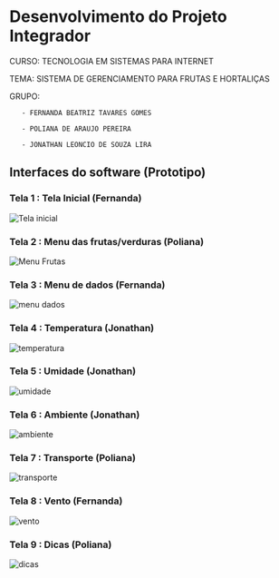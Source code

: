 # Desenvolvimento do Projeto Integrador

CURSO: TECNOLOGIA EM SISTEMAS PARA INTERNET

TEMA: SISTEMA DE GERENCIAMENTO PARA FRUTAS E HORTALIÇAS

GRUPO: 

       - FERNANDA BEATRIZ TAVARES GOMES

       - POLIANA DE ARAUJO PEREIRA

       - JONATHAN LEONCIO DE SOUZA LIRA
       
       
## Interfaces do software (Prototipo)

### Tela 1 : Tela Inicial (Fernanda) 

![Tela inicial](telainicial.png)

### Tela 2 : Menu das frutas/verduras (Poliana)

![Menu Frutas](menufrutas.png)

### Tela 3 : Menu de dados (Fernanda)

![menu dados](menudados.png)

### Tela 4 : Temperatura (Jonathan)

![temperatura](temperatura.png)

### Tela 5 : Umidade (Jonathan)

![umidade](umidade.png)

### Tela 6 : Ambiente (Jonathan)

![ambiente](ambiente.png)

### Tela 7 : Transporte (Poliana)

![transporte](transporte.png)

### Tela 8 : Vento (Fernanda)

![vento](vento.png)

### Tela 9 : Dicas (Poliana)

![dicas](dicas.png)
